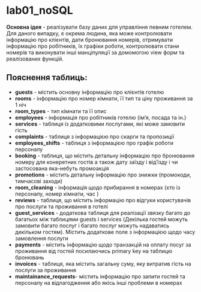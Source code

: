 # lab01_noSQL

**Основна ідея** - реалізувати базу даних для управління певним готелем. Для даного випадку, є окрема людина, яка може контролювати інформацію про клієнтів, дати бронювання номерів, отримувати інформацію про робітників, їх графіки роботи, контролювати стани номерів та виконувати інші манціпуляції за домомогою view форм та реалізованих функцій.

## **Пояснення таблиць**:

- **guests** - містить основну інформацію про клієнтів готелю
- **rooms** - інформацію про номер кімнати, її тип та ціну проживання за 1 ніч
- **room_types** - тип кімнати та її опис
- **employees** - інформація про робітників готелю (ім’я, посада та ін.)
- **services** - таблиця із додатковими послугами, які може замовити гість
- **complaints** - таблиця з інформацією про скарги та пропозиції
- **employees_shifts** - таблиця з інформацією про графік роботи персоналу
- **booking** - таблиця, що містить детальну інформацію про бронювання номеру для конеретних гостів а також дату заїзду і від’їзду і чи застосована яка-небуть промоакція
- **promotions** - містить детальну інформацію про знижки (промокоди, тимчасові заходи)
- **room_cleaning** - інформація щодо прибирання в номерах (хто із персоналу, номер кімнати, час )
- **reviews** - таблиця, що містить інформацію про відгуки користувачів про послуги та проживання в готелі
- **guest_services** - додаткова таблиця для реалізації звязку багато до багатьох між таблицями guests і services (Декілька гостей можуть замовити багато послуг і багато послуг можуть надаватись декільком гостям). Містить додаткове поле з інформацією щодо часу замовлення послуги
- **payments** - містить інформацію щодо транзакцій на оплату посуг за проживання від гостей посилаючись primary key на таблицю бронювань
- **invoices** - таблиця, яка містить загальну суму, яку витратив гість на послуги за проживання
- **maintainance_requests**- містить інформацію про запити гостей та персоналу на відлагодження або якісь інші проблеми в номерах